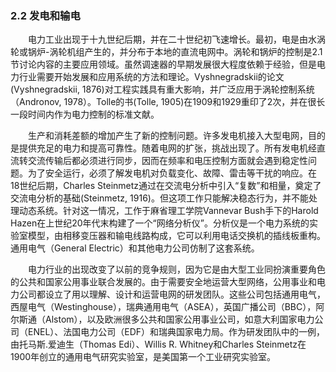 ### 2.2 发电和输电

　　电力工业出现于十九世纪后期，并在二十世纪初飞速增长。最初，电是由水涡轮或锅炉-涡轮机组产生的，并分布于本地的直流电网中。涡轮和锅炉的控制是2.1节讨论内容的主要应用领域。虽然调速器的早期发展很大程度依赖于经验，但是电力行业需要开始发展和应用系统的方法和理论。Vyshnegradskii的论文(Vyshnegradskii, 1876)对工程实践具有重大影响，并广泛应用于涡轮控制系统（Andronov, 1978）。Tolle的书(Tolle, 1905)在1909和1929重印了2次，并在很长一段时间内作为电力控制的标准文献。
  
　　生产和消耗差额的增加产生了新的控制问题。许多发电机接入大型电网，目的是提供充足的电力和提高可靠性。随着电网的扩张，挑战出现了。所有发电机经直流转交流传输后都必须进行同步，因而在频率和电压控制方面就会遇到稳定性问题。为了安全运行，必须了解发电机对负载变化、故障、雷击等干扰的响应。在18世纪后期，Charles Steinmetz通过在交流电分析中引入“复数”和相量，奠定了交流电分析的基础(Steinmetz, 1916)。但这项工作只能解决稳态行为，并不能处理动态系统。针对这一情况，工作于麻省理工学院Vannevar Bush手下的Harold Hazen在上世纪20年代末构建了一个“网络分析仪”。分析仪是一个电力系统的实验室模型，由相移变压器和输电线路构成，它可以利用电话交换机的插线板重构。通用电气（General Electric）和其他电力公司仿制了这套系统。
  
　　电力行业的出现改变了以前的竞争规则，因为它是由大型工业同扮演重要角色的公共和国家公用事业联合发展的。由于需要安全地运营大型网络，公用事业和电力公司都设立了用以理解、设计和运营电网的研发团队。这些公司包括通用电气，西屋电气（Westinghouse），瑞典通用电气（ASEA），英国广播公司（BBC），阿尔斯通（Alstom），以及欧洲很多公共和国家公用事业公司，如意大利国家电力公司（ENEL）、法国电力公司（EDF）和瑞典国家电力局。作为研发团队中的一例，由托马斯.爱迪生（Thomas Edi）、Willis R. Whitney和Charles Steinmetz在1900年创立的通用电气研究实验室，是美国第一个工业研究实验室。

